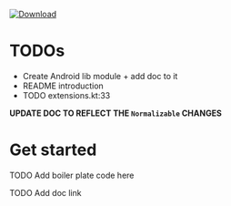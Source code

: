 [ ![Download](https://api.bintray.com/packages/benoitthore/KotlinKeyframe/core/images/download.svg?version=0.1.0) ](https://bintray.com/benoitthore/KotlinKeyframe/core/0.1.0/link)

# TODOs
- Create Android lib module + add doc to it
- README introduction
- TODO extensions.kt:33

**UPDATE DOC TO REFLECT THE `Normalizable` CHANGES**

# Get started
TODO Add boiler plate code here


TODO Add doc link
